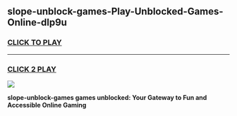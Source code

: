 
## slope-unblock-games-Play-Unblocked-Games-Online-dlp9u
<h3>
<a href="https://premium76.site?title=slope-unblock-games&ref=25A">CLICK TO PLAY</a></h3>
<hr>

<h3>
<a href="https://premium76.site?title=slope-unblock-games&ref=25A">CLICK 2 PLAY</a>
  
</h3>

<a href="https://premium76.site?title=slope-unblock-games&ref=25A"><img src="https://clearcache.store/games.png"></a>


**slope-unblock-games games unblocked: Your Gateway to Fun and Accessible Online Gaming**
